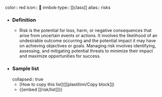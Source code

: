 color:: red
icon:: 🚨
innbok-type:: [[class]]
alias:: risks

- ### Definition 
  - Risk is the potential for loss, harm, or negative consequences that arise from uncertain events or actions. It involves the likelihood of an undesirable outcome occurring and the potential impact it may have on achieving objectives or goals. Managing risk involves identifying, assessing, and mitigating potential threats to minimize their impact and maximize opportunities for success.
- ### Sample list
  collapsed:: true
  - [How to copy this list]([[plastilinn/Copy block]])
  - {{embed [[risk/list]]}}



